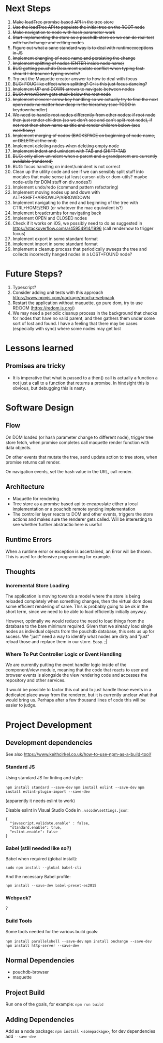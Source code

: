 # Next Steps

1. ~~Make loadTree promise based API in the tree store~~
1. ~~Use the loadTree API to populate the initial tree on the ROOT node~~
1. ~~Make navigation to node with hash parameter work~~
1. ~~Start implementing the store as a pouchdb store so we can do real test with hashchange and editing nodes~~
1. ~~Figure out what a sane standard way is to deal with runtimeexceptions in JS~~
1. ~~Implement changing of node name and persisting the change~~
1. ~~Implement splitting of nodes (ENTER inside node name)~~
1. ~~BUG getting pouchdb Document update conflict when typing fast: should I debounce typing events?~~
1. ~~Try out the Maquette creator answer to how to deal with focus~~
1. ~~BUG: FOUC like effect when splitting? Or is this just focus dancing?~~
1. ~~Implement UP and DOWN arrows to navigate between nodes~~
1. ~~BUG: ArrowDown gets stuck below the root node~~
1. ~~Implement cleverer arrow key handling so we actually try to find the next open node no matter how deep in the hierarhcy (see TODO in keydownhandler)~~
1. ~~We need to handle root nodes differently from other nodes: if root node then just render children (so we don't see and can't split root node), if not root then show name as title and render children below (see workflowy)~~
1. ~~Implement merging of nodes (BACKSPACE on beginning of node name, or DELETE at the end)~~
1. ~~Implement deleting nodes when deleting empty node~~
1. ~~Implement indent and unindent with TAB and SHIFT+TAB~~
1. ~~BUG: only allow unindent when a parent and a grandparent are currently available (rendered)~~
1. BUG: focus handling on indent/unindent is not correct
1. Clean up the utility code and see if we can sensibly split stuff into modules that make sense (at least cursor-utils or dom-utils? maybe node-utils for DOM stuff on div.nodes?)
1. Implement undo/redo (command pattern refactoring)
1. Implement moving nodes up and down with ALT+SHIFT+ARROWUP/ARROWDOWN
1. Implement navigating to the end and beginning of the tree with CTRL+HOME/END (or whatever the mac equivalent is?)
1. Implement breadcrumbs for navigating back
1. Implement OPEN and CLOSED nodes
1. Check if it works on iOS, we possibly need to do as suggested in https://stackoverflow.com/a/45954914/1996 (call rendernow to trigger focus)
1. Implement export in some standard format
1. implement import in some standard format
1. Implement a cleanup process that periodically sweeps the tree and collects incorrectly hanged nodes in a LOST+FOUND node?

# Future Steps?

1. Typescript?
1. Consider adding unit tests with this approach https://www.npmjs.com/package/mocha-webpack
1. Restart the application without maquette, go pure dom, try to use RE:DOM (https://redom.js.org/)
1. We may need a periodic cleanup process in the background that checks for nodes that have no valid parent, and then gathers them under some sort of lost and found. I have a feeling that there may be cases (especially with sync) where some nodes may get lost

# Lessons learned

## Promises are tricky

* It is imperative that what is passed to a then() call is actually a function a not just a call to a function that returns a promise. In hindsight this is obvious, but debugging this is nasty.

# Software Design

## Flow
On DOM loaded (or hash parameter change to different node), trigger tree store fetch, when promise completes call maquette render function with data objects.

On other events that mutate the tree, send update action to tree store, when promise returns call render.

On navigation events, set the hash value in the URL, call render.

## Architecture

- Maquette for rendering
- Tree store as a promise based api to encapuslate either a local implementation or a pouchdb remote syncing implementation
- The controller layer reacts to DOM and other events, triggers the store actions and makes sure the renderer gets called. Will be interesting to see whether further abstractio here is useful

## Runtime Errors

When a runtime error or exception is ascertained, an Error will be thrown. This is used for defensive programming for example.

## Thoughts

### Incremental Store Loading

The application is moving towards a model where the store is being reloaded completely when something changes, then the virtual dom does some efficient rendering of same. This is probably going to be ok in the short term, since we need to be able to load efficiently initially anyway.

However, optimally we would reduce the need to load things from the database to the bare minimum required. Given that we already load single nodes as individual objects from the pouchdb database, this sets us up for sucess. We "just" need a way to identify what nodes are dirty and "just" reload those and replace them in our store. Easy. ;|

### Where To Put Controller Logic or Event Handling

We are currently putting the event handler logic inside of the component/view module, meaning that the code that reacts to user and browser events is alongside the view rendering code and accesses the repository and other services. 

It would be possible to factor this out and to just handle those events in a dedicated place away from the renderer, but it is currently unclear what that would bring us. Perhaps after a few thousand lines of code this will be easier to judge.

# Project Development

## Development dependencies

See also https://www.keithcirkel.co.uk/how-to-use-npm-as-a-build-tool/

### Standard JS

Using standard JS for linting and style:

`npm install standard --save-dev`
`npm install eslint --save-dev`
`npm install eslint-plugin-import --save-dev`

(apparently it needs eslint to work)

Disable eslint in Visual Studio Code in `.vscode\settings.json`:

```
{
  "javascript.validate.enable" : false,
  "standard.enable": true,
  "eslint.enable": false
}
```

### Babel (still needed like so?)

Babel when required (global install):

`sudo npm install --global babel-cli`

And the necessary Babel profile:

`npm install --save-dev babel-preset-es2015`

### Webpack?

?

### Build Tools

Some tools needed for the various build goals:

`npm install parallelshell --save-dev`
`npm install onchange --save-dev`
`npm install http-server --save-dev`

## Normal Dependencies

- pouchdb-browser
- maquette

## Project Build

Run one of the goals, for example: `npm run build`

## Adding Dependencies

Add as a node package: `npm install <somepackage>`, for dev dependencies add `--save-dev`
